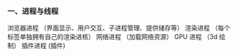 ### 一、进程与线程

浏览器进程 （界面显示、用户交互、子进程管理、提供储存等）
渲染进程 （每个标签单独拥有自己的渲染进核）
网络进程 （加载网络资源）
GPU 进程 （3d 绘制）
插件进程 (插件)
